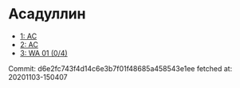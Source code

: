# Асадуллин
- [1: AC](1.md)
- [2: AC](2.md)
- [3: WA 01 (0/4)](3.md)

Commit: d6e2fc743f4d14c6e3b7f01f48685a458543e1ee
 fetched at: 20201103-150407
